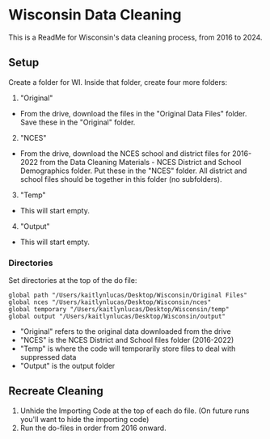 
# Wisconsin Data Cleaning

This is a ReadMe for Wisconsin's data cleaning process, from 2016 to 2024.


## Setup
Create a folder for WI. Inside that folder, create four more folders: 
1. "Original"
  - From the drive, download the files in the "Original Data Files" folder. Save these in the "Original" folder.
2. "NCES"
  - From the drive, download the NCES school and district files for 2016-2022 from the Data Cleaning Materials - NCES District and School Demographics folder. Put these in the "NCES" folder. All district and school files should be together in this folder (no subfolders).
3. "Temp"
  - This will start empty.
4. "Output"
  - This will start empty. 

### Directories
Set directories at the top of the do file:
```
global path "/Users/kaitlynlucas/Desktop/Wisconsin/Original Files"
global nces "/Users/kaitlynlucas/Desktop/Wisconsin/nces"
global temporary "/Users/kaitlynlucas/Desktop/Wisconsin/temp"
global output "/Users/kaitlynlucas/Desktop/Wisconsin/output"

```
- "Original" refers to the original data downloaded from the drive
- "NCES" is the NCES District and School files folder (2016-2022)
- "Temp" is where the code will temporarily store files to deal with suppressed data
- "Output" is the output folder

## Recreate Cleaning
1. Unhide the Importing Code at the top of each do file. (On future runs you'll want to hide the importing code)
2. Run the do-files in order from 2016 onward. 
